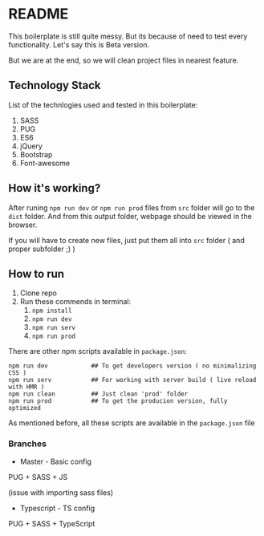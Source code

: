 # README #

This boilerplate is still quite messy. But its because of need to test every functionality. 
Let's say this is Beta version. 

But we are at the end, so we will clean project files in nearest feature. 


## Technology Stack ##

List of the technlogies used and tested in this boilerplate:

1. SASS
2. PUG
3. ES6
4. jQuery
5. Bootstrap
6. Font-awesome


## How it's working? ##

After runing `npm run dev` or `npm run prod` files from `src` folder will go to the `dist` folder. 
And from this output folder, webpage should be viewed in the browser.


If you will have to create new files, just put them all into `src` folder ( and proper subfolder ;) )


## How to run ##

1. Clone repo
2. Run these commends in terminal:
    1. `npm install`
    2. `npm run dev`      
    3. `npm run serv`
    4. `npm run prod`


There are other npm scripts available in `package.json`:
```
npm run dev            ## To get developers version ( no minimalizing CSS )
npm run serv           ## For working with server build ( live reload with HMR )
npm run clean          ## Just clean 'prod' folder
npm run prod           ## To get the producion version, fully optimized
```

As mentioned before, all these scripts are available in the `package.json` file




### Branches ###

* Master - Basic config 

PUG + SASS + JS

(issue with importing sass files)



* Typescript - TS config

PUG + SASS + TypeScript
